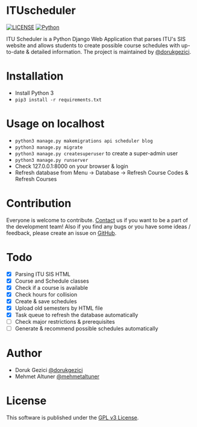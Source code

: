 # ITUscheduler
[![LICENSE](https://img.shields.io/badge/license-GPLv3-blue.svg)](LICENSE) [![Python](https://img.shields.io/badge/language-python3-blue.svg)](#)

ITU Scheduler is a Python Django Web Application that parses ITU's SIS website and allows students to create possible course schedules with up-to-date & detailed information. The project is maintained by [@dorukgezici](https://github.com/dorukgezici).

# Installation
- Install Python 3
- `pip3 install -r requirements.txt`

# Usage on localhost
- `python3 manage.py makemigrations api scheduler blog`
- `python3 manage.py migrate`
- `python3 manage.py createsuperuser` to create a super-admin user
- `python3 manage.py runserver`
- Check 127.0.0.1:8000 on your browser & login
- Refresh database from Menu -> Database -> Refresh Course Codes & Refresh Courses

# Contribution
Everyone is welcome to contribute. [Contact](mailto:info@gamerarena.com) us if you want to be a part of the development team! Also if you find any bugs or you have some ideas / feedback, please create an issue on [GitHub](https://github.com/dorukgezici/ITUscheduler/issues).

# Todo
- [x] Parsing ITU SIS HTML
- [x] Course and Schedule classes
- [x] Check if a course is available
- [x] Check hours for collision
- [x] Create & save schedules
- [x] Upload old semesters by HTML file
- [x] Task queue to refresh the database automatically
- [ ] Check major restrictions & prerequisites
- [ ] Generate & recommend possible schedules automatically

# Author
- Doruk Gezici [@dorukgezici](https://github.com/dorukgezici)
- Mehmet Altuner [@mehmetaltuner](https://github.com/mehmetaltuner)

# License
This software is published under the [GPL v3 License](LICENSE).
